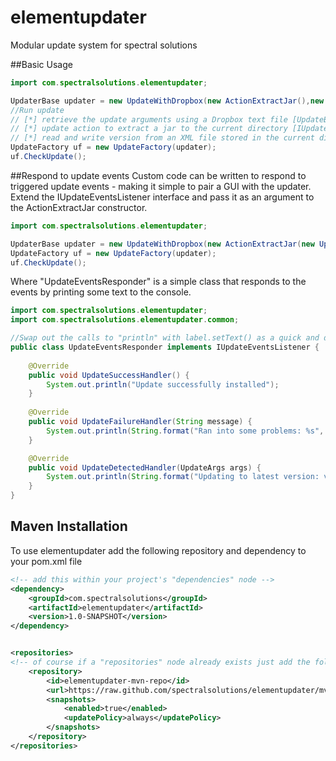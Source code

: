# elementupdater
Modular update system for spectral solutions

##Basic Usage

```java
import com.spectralsolutions.elementupdater;

UpdaterBase updater = new UpdateWithDropbox(new ActionExtractJar(),new LocalStorageXML());
//Run update
// [*] retrieve the update arguments using a Dropbox text file [UpdateBase]
// [*] update action to extract a jar to the current directory [IUpdateAction]
// [*] read and write version from an XML file stored in the current directory [ILocalStorage]
UpdateFactory uf = new UpdateFactory(updater);
uf.CheckUpdate();
```

##Respond to update events
Custom code can be written to respond to triggered update events - making it simple to pair a GUI with the updater. Extend the IUpdateEventsListener interface and pass it as an argument to the ActionExtractJar constructor.

```java
import com.spectralsolutions.elementupdater;

UpdaterBase updater = new UpdateWithDropbox(new ActionExtractJar(new UpdateEventsResponder()),new LocalStorageXML());
UpdateFactory uf = new UpdateFactory(updater);
uf.CheckUpdate();
```

Where "UpdateEventsResponder" is a simple class that responds to the events by printing some text to the console. 
```java
import com.spectralsolutions.elementupdater;
import com.spectralsolutions.elementupdater.common;

//Swap out the calls to "println" with label.setText() as a quick and dirty GUI
public class UpdateEventsResponder implements IUpdateEventsListener {
    
    @Override
    public void UpdateSuccessHandler() {
        System.out.println("Update successfully installed");
    }
    
    @Override
    public void UpdateFailureHandler(String message) {
        System.out.println(String.format("Ran into some problems: %s", message));
    }

    @Override
    public void UpdateDetectedHandler(UpdateArgs args) {
        System.out.println(String.format("Updating to latest version: v %s", args.LatestVersion));
    }
}
```

## Maven Installation
To use elementupdater add the following repository and dependency to your pom.xml file
```xml
<!-- add this within your project's "dependencies" node -->
<dependency>
    <groupId>com.spectralsolutions</groupId>
    <artifactId>elementupdater</artifactId>
    <version>1.0-SNAPSHOT</version>
</dependency>


<repositories>
<!-- of course if a "repositories" node already exists just add the following repository -->
    <repository>
        <id>elementupdater-mvn-repo</id>
        <url>https://raw.github.com/spectralsolutions/elementupdater/mvn-repo/</url>
        <snapshots>
            <enabled>true</enabled>
            <updatePolicy>always</updatePolicy>
        </snapshots>
    </repository>
</repositories>
```
